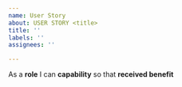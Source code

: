 ```yaml
---
name: User Story
about: USER STORY <title>
title: ''
labels: ''
assignees: ''

---
```


As a **role** I can **capability** so that **received benefit**
